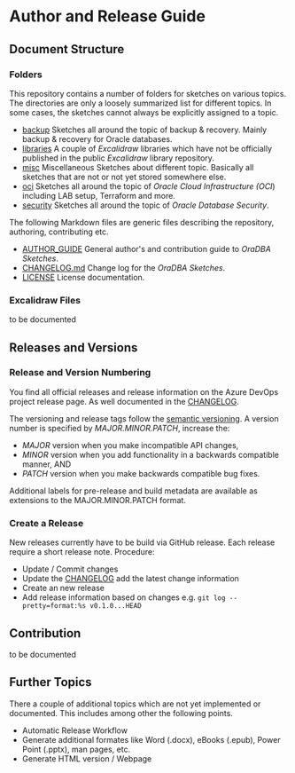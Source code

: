 # Author and Release Guide
<!-- markdownlint-configure-file { "MD013": { "tables": false } } -->
## Document Structure

### Folders

This repository contains a number of folders for sketches on various topics.
The directories are only a loosely summarized list for different topics. In some
cases, the sketches cannot always be explicitly assigned to a topic.

- [backup](./backup/README.md) Sketches all around the topic of backup & recovery.
  Mainly backup & recovery for Oracle databases.
- [libraries](./libraries/README.md) A couple of *Excalidraw* libraries which
  have not be officially published in the public *Excalidraw* library repository.
- [misc](./misc/README.md) Miscellaneous Sketches about different topic.
  Basically all sketches that are not or not yet stored somewhere else.
- [oci](./oci/README.md) Sketches all around the topic of *Oracle Cloud Infrastructure
  (OCI*) including LAB setup, Terraform and more.
- [security](./security/README.md) Sketches all around the topic of
  *Oracle Database Security*.

The following Markdown files are generic files describing the repository,
authoring, contributing etc.

- [AUTHOR_GUIDE](AUTHOR_GUIDE.md) General author's and contribution guide to
  *OraDBA Sketches*.
- [CHANGELOG.md](./CHANGELOG.md) Change log for the *OraDBA Sketches*.
- [LICENSE](./LICENSE) License documentation.

### Excalidraw Files

to be documented

## Releases and Versions

### Release and Version Numbering

You find all official releases and release information on the Azure DevOps
project release page. As well documented in the [CHANGELOG](CHANGELOG.md).

The versioning and release tags follow the
[semantic versioning](https://semver.org/). A version number is specified by
*MAJOR.MINOR.PATCH*, increase the:

- *MAJOR* version when you make incompatible API changes,
- *MINOR* version when you add functionality in a backwards compatible manner,
  AND
- *PATCH* version when you make backwards compatible bug fixes.

Additional labels for pre-release and build metadata are available as extensions
to the MAJOR.MINOR.PATCH format.

### Create a Release

New releases currently have to be build via GitHub release. Each release require
a short release note. Procedure:

- Update / Commit changes
- Update the [CHANGELOG](CHANGELOG.md) add the latest change information
- Create an new release
- Add release information based on changes e.g.
  `git log --pretty=format:%s v0.1.0...HEAD`

## Contribution

to be documented

## Further Topics

There a couple of additional topics which are not yet implemented or documented.
This includes among other the following points.

- Automatic Release Workflow
- Generate additional formates like Word (.docx), eBooks (.epub), Power Point
  (.pptx), man pages, etc.
- Generate HTML version / Webpage
